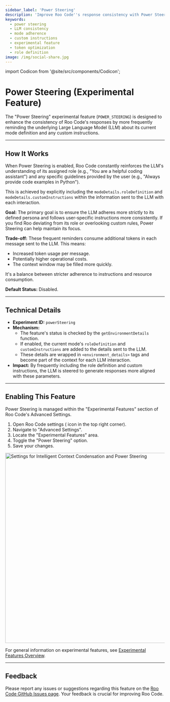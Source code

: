 ```yaml
---
sidebar_label: 'Power Steering'
description: 'Improve Roo Code''s response consistency with Power Steering. This experimental feature reinforces mode definitions and custom instructions for better adherence to assigned roles.'
keywords:
  - power steering
  - LLM consistency
  - mode adherence
  - custom instructions
  - experimental feature
  - token optimization
  - role definition
image: /img/social-share.jpg
---
```

import Codicon from '@site/src/components/Codicon';

# Power Steering (Experimental Feature)

The "Power Steering" experimental feature (`POWER_STEERING`) is designed to enhance the consistency of Roo Code's responses by more frequently reminding the underlying Large Language Model (LLM) about its current mode definition and any custom instructions.

---

## How It Works

When Power Steering is enabled, Roo Code constantly reinforces the LLM's understanding of its assigned role (e.g., "You are a helpful coding assistant") and any specific guidelines provided by the user (e.g., "Always provide code examples in Python").

This is achieved by explicitly including the `modeDetails.roleDefinition` and `modeDetails.customInstructions` within the information sent to the LLM with each interaction.

**Goal:**
The primary goal is to ensure the LLM adheres more strictly to its defined persona and follows user-specific instructions more consistently. If you find Roo deviating from its role or overlooking custom rules, Power Steering can help maintain its focus.

**Trade-off:**
These frequent reminders consume additional tokens in each message sent to the LLM. This means:
*   Increased token usage per message.
*   Potentially higher operational costs.
*   The context window may be filled more quickly.

It's a balance between stricter adherence to instructions and resource consumption.

**Default Status:** Disabled.

---

## Technical Details

*   **Experiment ID:** `powerSteering`
*   **Mechanism:**
    *   The feature's status is checked by the `getEnvironmentDetails` function.
    *   If enabled, the current mode's `roleDefinition` and `customInstructions` are added to the details sent to the LLM.
    *   These details are wrapped in `<environment_details>` tags and become part of the context for each LLM interaction.
*   **Impact:** By frequently including the role definition and custom instructions, the LLM is steered to generate responses more aligned with these parameters.

---

## Enabling This Feature

Power Steering is managed within the "Experimental Features" section of Roo Code's Advanced Settings.

1.  Open Roo Code settings (<Codicon name="gear" /> icon in the top right corner).
2.  Navigate to "Advanced Settings".
3.  Locate the "Experimental Features" area.
4.  Toggle the "Power Steering" option.
5.  Save your changes.
<img src="/img/power-steering/power-steering.png" alt="Settings for Intelligent Context Condensation and Power Steering" width="600" />

For general information on experimental features, see [Experimental Features Overview](/features/experimental/experimental-features).

---

## Feedback

Please report any issues or suggestions regarding this feature on the [Roo Code GitHub Issues page](https://github.com/RooCodeInc/Roo-Code/issues). Your feedback is crucial for improving Roo Code.
